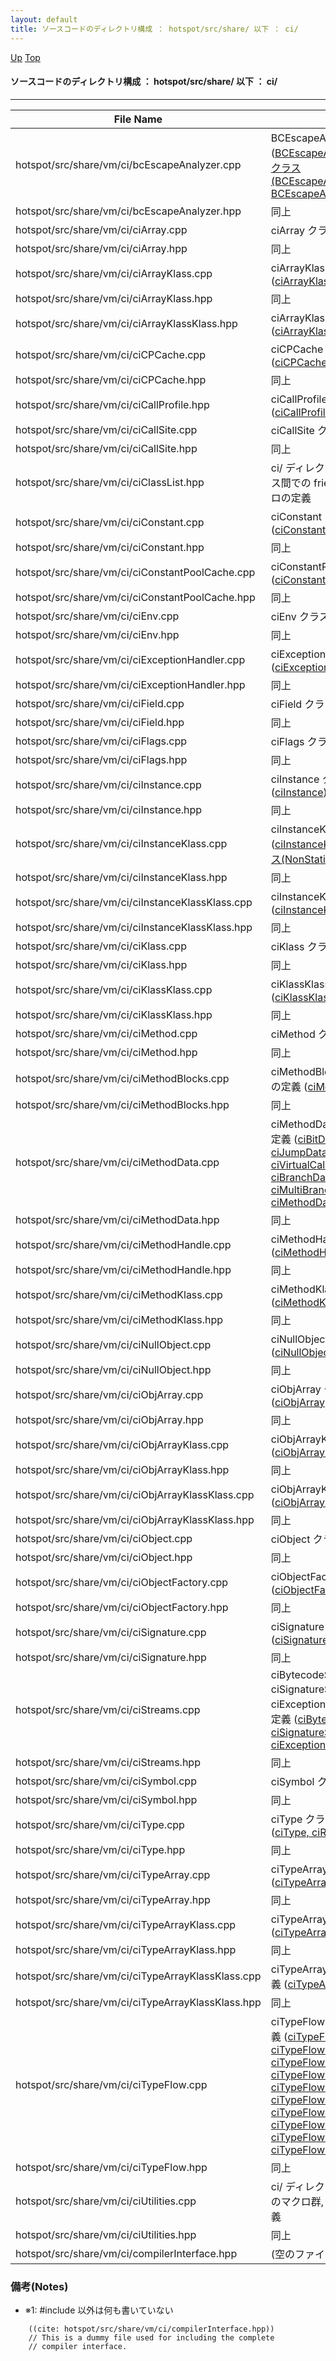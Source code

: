 ```yaml
---
layout: default
title: ソースコードのディレクトリ構成 ： hotspot/src/share/ 以下 ： ci/
---
```

[Up](nopoim3uPN.html) [Top](../index.html)

#### ソースコードのディレクトリ構成 ： hotspot/src/share/ 以下 ： ci/

--- 

File Name                                          | Description
-------------------------------------------------- | -----------------------------------------------------------------
hotspot/src/share/vm/ci/bcEscapeAnalyzer.cpp       | BCEscapeAnalyzer クラスの定義 ([BCEscapeAnalyzer, 及びその補助クラス(BCEscapeAnalyzer::ArgumentMap, BCEscapeAnalyzer::StateInfo)](nobtJQK8um.html))
hotspot/src/share/vm/ci/bcEscapeAnalyzer.hpp	   | 同上
hotspot/src/share/vm/ci/ciArray.cpp		   | ciArray クラスの定義 ([ciArray](noJXbllhQL.html))
hotspot/src/share/vm/ci/ciArray.hpp		   | 同上
hotspot/src/share/vm/ci/ciArrayKlass.cpp	   | ciArrayKlass クラスの定義 ([ciArrayKlass](noePtsgYYD.html))
hotspot/src/share/vm/ci/ciArrayKlass.hpp	   | 同上
hotspot/src/share/vm/ci/ciArrayKlassKlass.hpp	   | ciArrayKlassKlass クラスの定義 ([ciArrayKlassKlass](no2595sZus.html))
hotspot/src/share/vm/ci/ciCPCache.cpp		   | ciCPCache クラスの定義 ([ciCPCache](nowO8dwpcz.html))
hotspot/src/share/vm/ci/ciCPCache.hpp		   | 同上
hotspot/src/share/vm/ci/ciCallProfile.hpp	   | ciCallProfile クラスの定義 ([ciCallProfile](nocmpoQGLZ.html))
hotspot/src/share/vm/ci/ciCallSite.cpp		   | ciCallSite クラスの定義 ([ciCallSite](noMWWDteT3.html))
hotspot/src/share/vm/ci/ciCallSite.hpp		   | 同上
hotspot/src/share/vm/ci/ciClassList.hpp		   | ci/ ディレクトリ下で定義されるクラス間での friend class 設定用のマクロの定義
hotspot/src/share/vm/ci/ciConstant.cpp		   | ciConstant クラスの定義 ([ciConstant](noiNkPoQj-.html))
hotspot/src/share/vm/ci/ciConstant.hpp		   | 同上
hotspot/src/share/vm/ci/ciConstantPoolCache.cpp	   | ciConstantPoolCache クラスの定義 ([ciConstantPoolCache](noEzUQAFY9.html))
hotspot/src/share/vm/ci/ciConstantPoolCache.hpp	   | 同上
hotspot/src/share/vm/ci/ciEnv.cpp		   | ciEnv クラスの定義 ([ciEnv](noWMJFFj84.html))
hotspot/src/share/vm/ci/ciEnv.hpp		   | 同上
hotspot/src/share/vm/ci/ciExceptionHandler.cpp	   | ciExceptionHandler クラスの定義 ([ciExceptionHandler](noFwZAZudE.html))
hotspot/src/share/vm/ci/ciExceptionHandler.hpp	   | 同上
hotspot/src/share/vm/ci/ciField.cpp		   | ciField クラスの定義 ([ciField](nobbC5xI7s.html))
hotspot/src/share/vm/ci/ciField.hpp		   | 同上
hotspot/src/share/vm/ci/ciFlags.cpp		   | ciFlags クラスの定義 ([ciFlags](noisfV1Hsq.html))
hotspot/src/share/vm/ci/ciFlags.hpp		   | 同上
hotspot/src/share/vm/ci/ciInstance.cpp		   | ciInstance クラスの定義 ([ciInstance](noaXRTMYNA.html))
hotspot/src/share/vm/ci/ciInstance.hpp		   | 同上
hotspot/src/share/vm/ci/ciInstanceKlass.cpp	   | ciInstanceKlass クラスの定義 ([ciInstanceKlass, 及びその補助クラス(NonStaticFieldFiller)](no5eiNMPh1.html))
hotspot/src/share/vm/ci/ciInstanceKlass.hpp	   | 同上
hotspot/src/share/vm/ci/ciInstanceKlassKlass.cpp   | ciInstanceKlassKlass クラスの定義 ([ciInstanceKlassKlass](no8CfHnsko.html))
hotspot/src/share/vm/ci/ciInstanceKlassKlass.hpp   | 同上
hotspot/src/share/vm/ci/ciKlass.cpp		   | ciKlass クラスの定義 ([ciKlass](noBeWtO5LU.html))
hotspot/src/share/vm/ci/ciKlass.hpp		   | 同上
hotspot/src/share/vm/ci/ciKlassKlass.cpp	   | ciKlassKlass クラスの定義 ([ciKlassKlass](noSw2YyXkr.html))
hotspot/src/share/vm/ci/ciKlassKlass.hpp	   | 同上
hotspot/src/share/vm/ci/ciMethod.cpp		   | ciMethod クラスの定義 ([ciMethod](no8glTr483.html))
hotspot/src/share/vm/ci/ciMethod.hpp		   | 同上
hotspot/src/share/vm/ci/ciMethodBlocks.cpp	   | ciMethodBlocks クラス関連のクラスの定義 ([ciMethodBlocks, ciBlock](noHzc2tLMm.html))
hotspot/src/share/vm/ci/ciMethodBlocks.hpp	   | 同上
hotspot/src/share/vm/ci/ciMethodData.cpp	   | ciMethodData クラス関連のクラスの定義 ([ciBitData, ciCounterData, ciJumpData, ciReceiverTypeData, ciVirtualCallData, ciRetData, ciBranchData, ciArrayData, ciMultiBranchData, ciArgInfoData, ciMethodData](noqxNqEkdd.html))
hotspot/src/share/vm/ci/ciMethodData.hpp	   | 同上
hotspot/src/share/vm/ci/ciMethodHandle.cpp	   | ciMethodHandle クラスの定義 ([ciMethodHandle](nohfnEGRVu.html))
hotspot/src/share/vm/ci/ciMethodHandle.hpp	   | 同上
hotspot/src/share/vm/ci/ciMethodKlass.cpp	   | ciMethodKlass クラスの定義 ([ciMethodKlass](noO79wyTOt.html))
hotspot/src/share/vm/ci/ciMethodKlass.hpp	   | 同上
hotspot/src/share/vm/ci/ciNullObject.cpp	   | ciNullObject クラスの定義 ([ciNullObject](nopkut4naM.html))
hotspot/src/share/vm/ci/ciNullObject.hpp	   | 同上
hotspot/src/share/vm/ci/ciObjArray.cpp		   | ciObjArray クラスの定義 ([ciObjArray](noom1AnUif.html))
hotspot/src/share/vm/ci/ciObjArray.hpp		   | 同上
hotspot/src/share/vm/ci/ciObjArrayKlass.cpp	   | ciObjArrayKlass クラスの定義 ([ciObjArrayKlass](nom33efen_.html))
hotspot/src/share/vm/ci/ciObjArrayKlass.hpp	   | 同上
hotspot/src/share/vm/ci/ciObjArrayKlassKlass.cpp   | ciObjArrayKlassKlass クラスの定義 ([ciObjArrayKlassKlass](noD1yGo8-L.html))
hotspot/src/share/vm/ci/ciObjArrayKlassKlass.hpp   | 同上
hotspot/src/share/vm/ci/ciObject.cpp		   | ciObject クラスの定義 ([ciObject](noUEJ8SZPF.html))
hotspot/src/share/vm/ci/ciObject.hpp		   | 同上
hotspot/src/share/vm/ci/ciObjectFactory.cpp	   | ciObjectFactory クラスの定義 ([ciObjectFactory](noiRgOb2cO.html))
hotspot/src/share/vm/ci/ciObjectFactory.hpp	   | 同上
hotspot/src/share/vm/ci/ciSignature.cpp		   | ciSignature クラスの定義 ([ciSignature](novVQiJWTA.html))
hotspot/src/share/vm/ci/ciSignature.hpp		   | 同上
hotspot/src/share/vm/ci/ciStreams.cpp		   | ciBytecodeStream, ciSignatureStream 及び ciExceptionHandlerStream クラスの定義 ([ciBytecodeStream, ciSignatureStream, ciExceptionHandlerStream](noZF84kkxp.html))
hotspot/src/share/vm/ci/ciStreams.hpp		   | 同上
hotspot/src/share/vm/ci/ciSymbol.cpp		   | ciSymbol クラスの定義 ([ciSymbol](nov7jp9GH8.html))
hotspot/src/share/vm/ci/ciSymbol.hpp		   | 同上
hotspot/src/share/vm/ci/ciType.cpp		   | ciType クラス関連のクラスの定義 ([ciType, ciReturnAddress](noDPtBg9L-.html))
hotspot/src/share/vm/ci/ciType.hpp		   | 同上
hotspot/src/share/vm/ci/ciTypeArray.cpp		   | ciTypeArray クラスの定義 ([ciTypeArray](noMUu-i2zc.html))
hotspot/src/share/vm/ci/ciTypeArray.hpp		   | 同上
hotspot/src/share/vm/ci/ciTypeArrayKlass.cpp	   | ciTypeArrayKlass クラスの定義 ([ciTypeArrayKlass](noWMyu6tUw.html))
hotspot/src/share/vm/ci/ciTypeArrayKlass.hpp	   | 同上
hotspot/src/share/vm/ci/ciTypeArrayKlassKlass.cpp  | ciTypeArrayKlassKlass クラスの定義 ([ciTypeArrayKlassKlass](no7zkC3wTH.html))
hotspot/src/share/vm/ci/ciTypeArrayKlassKlass.hpp  | 同上
hotspot/src/share/vm/ci/ciTypeFlow.cpp		   | ciTypeFlow クラス関連のクラスの定義 ([ciTypeFlow, ciTypeFlow::JsrRecord, ciTypeFlow::JsrSet, ciTypeFlow::LocalSet, ciTypeFlow::StateVector, ciTypeFlow::SuccIter, ciTypeFlow::Block, ciTypeFlow::Loop, ciTypeFlow::PostorderLoops, ciTypeFlow::PreorderLoops](nocwmyTS8f.html))
hotspot/src/share/vm/ci/ciTypeFlow.hpp		   | 同上
hotspot/src/share/vm/ci/ciUtilities.cpp		   | ci/ ディレクトリ下にあるファイル用のマクロ群, 及び雑多な補助関数の定義
hotspot/src/share/vm/ci/ciUtilities.hpp		   | 同上
hotspot/src/share/vm/ci/compilerInterface.hpp	   | (空のファイル) (※1)

### 備考(Notes)
* ※1:
  #include 以外は何も書いていない


```
    ((cite: hotspot/src/share/vm/ci/compilerInterface.hpp))
    // This is a dummy file used for including the complete
    // compiler interface.
```







